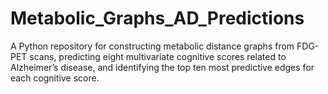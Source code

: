 # Metabolic_Graphs_AD_Predictions
A Python repository for constructing metabolic distance graphs from FDG-PET scans, predicting eight multivariate cognitive scores related to Alzheimer’s disease, and identifying the top ten most predictive edges for each cognitive score.
